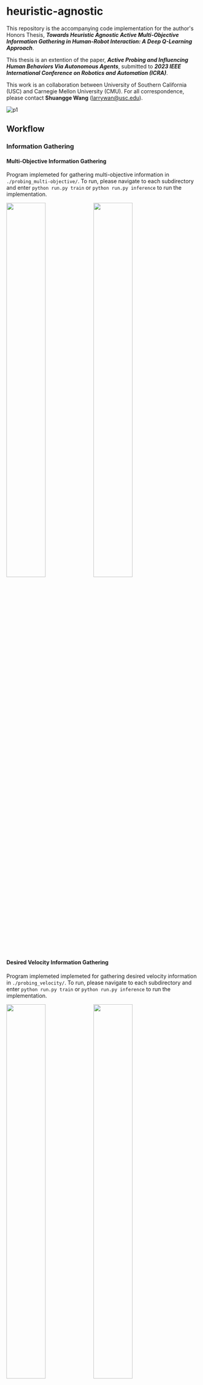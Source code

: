 # heuristic-agnostic

This repository is the accompanying code implementation for the author's Honors Thesis, ***Towards Heuristic Agnostic Active Multi-Objective Information Gathering in
Human-Robot Interaction: A Deep Q-Learning Approach***.

This thesis is an extention of the paper, ***Active Probing and Influencing Human Behaviors Via Autonomous Agents***, submitted to ***2023 IEEE International Conference on Robotics and Automation (ICRA)***.

This work is an collaboration between University of Southern California (USC) and Carnegie Mellon University (CMU). For all correspondence, please contact **Shuangge Wang** (larrywan@usc.edu).

![p1](https://user-images.githubusercontent.com/77814631/193433536-dbaed09b-8bde-471b-834f-320c92466b9c.png)

## Workflow
### Information Gathering

#### Multi-Objective Information Gathering
Program implemeted for gathering multi-objective information in `./probing_multi-objective/`. To run, please navigate to each subdirectory and enter `python run.py train` or `python run.py inference` to run the implementation.

<img src="https://user-images.githubusercontent.com/77814631/200959775-8168a96c-d95f-405f-a2d6-0448ac22e855.png" width=45% height=50%><img src="https://user-images.githubusercontent.com/77814631/200959771-4492b933-131f-4514-93ac-b72585ce8721.png" width=45% height=50%>

#### Desired Velocity Information Gathering
Program implemeted implemeted for gathering desired velocity information in `./probing_velocity/`. To run, please navigate to each subdirectory and enter `python run.py train` or `python run.py inference` to run the implementation.

<img src="https://user-images.githubusercontent.com/77814631/200959775-8168a96c-d95f-405f-a2d6-0448ac22e855.png" width=45% height=50%><img src="https://user-images.githubusercontent.com/77814631/200959771-4492b933-131f-4514-93ac-b72585ce8721.png" width=45% height=50%>



### Influence
#### Influence Velocity
Please navigate to `./influence_veocity/` and enter `python run.py` to run the implementation.
![p2](https://user-images.githubusercontent.com/77814631/193433537-35d137e1-17a8-4509-b097-b6e0cdbc9c5c.png)


#### Influence Headway
Two benchmarks are implemeted for influencing headway in `./influence_headway/`, one active and the other passive approach.
To run, please navigate to each subdirectory and enter `python run.py` to run the implementation.
![p3](https://user-images.githubusercontent.com/77814631/193433541-ec69e3cf-f7ff-468b-b14b-ead6a87cb617.png)


### Utilities
Some other peripheral scripts, `plot.py` and `animate.py`, are implemented for creating visual presentaion. They do not bear any dependencies on the main programs.

## Dependencies
All import dependencies and requirements are presented in `requirements.txt`, which is also available down below.
```
imageio==2.22.0
matplotlib==3.5.2
numpy==1.23.3
opencv_python==4.6.0.66
pygame==2.1.0
scipy==1.8.1
```

## Contacts
**Shuangge Wang** (University of Southern California), larrywan@usc.edu  
**Yiwei Lyu** (Carnegie Mellon University), yiweilyu@andrew.cmu.edu  
**John M. Dolan** (Carnegie Mellon University), jdolan@andrew.cmu.edu  
**Bhaskar Krishnamachari** (University of Southern California), bkrishna@usc.edu
